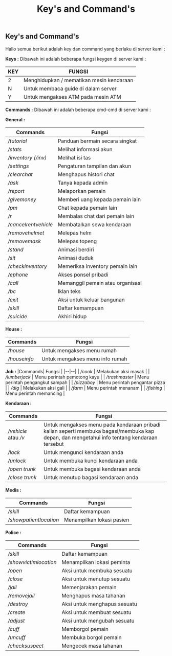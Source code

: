 ﻿---
id: key-and-command
title: Key's and Command's
custom_edit_url: https://github.com/play-verse/docs/edit/master/key-and-command.md
description: Special Key dan Command pada server SA:MP Playverse Virtual Roleplay Indonesia
keywords:
  - samp
  - samp indo
  - samp roleplay
  - gta
  - san andreas multiplayer
image: https://i.ibb.co/3z5Qxrw/Untitled.png
---

## Key's and Command's

Hallo semua berikut adalah key dan command yang berlaku di server kami :

**Keys :**
Dibawah ini adalah beberapa fungsi keygen di server kami :

| KEY | FUNGSI  |
| -- | -- |
| 2 | Menghidupkan / mematikan mesin kendaraan |
| N | Untuk membaca guide di dalam server |
| Y | Untuk mengakses ATM pada mesin ATM |

**Commands :**
Dibawah ini adalah beberapa cmd-cmd di server kami :

**General :**

| Commands | Fungsi |
|--|--|
| */tutorial* | Panduan bermain secara singkat |
| */stats* | Melihat informasi akun |
| */inventory (/inv)* | Melihat isi tas |
| */settings* | Pengaturan tampilan dan akun |
| */clearchat* | Menghapus histori chat |
| */ask* | Tanya kepada admin |
| */report* | Melaporkan pemain |
| */givemoney* | Memberi uang kepada pemain lain |
| */pm* | Chat kepada pemain lain |
| */r* | Membalas chat dari pemain lain |
| */cancelrentvehicle* | Membatalkan sewa kendaraan |
| */removehelmet* | Melepas helm |
| */removemask* | Melepas topeng |
| */stand* | Animasi berdiri |
| */sit* | Animasi duduk |
| */checkinventory* | Memeriksa inventory pemain lain |
| */ephone* | Akses ponsel pribadi |
| */call* | Memanggil pemain atau organisasi |
| */bc* | Iklan teks |
| */exit* | Aksi untuk keluar bangunan |
| */skill* | Daftar kemampuan |
| */suicide* | Akhiri hidup |


**House :**

|Commands| Fungsi |
|--|--|
| */house* | Untuk mengakses menu rumah |
| */houseinfo* | Untuk mengakses menu info rumah|

**Job :**
|Commands| Fungsi |
|--|--|
| */cook* | Melakukan aksi masak |
| */lumberjack* | Menu perintah pemotong kayu |
| */trashmaster* | Menu perintah pengangkut sampah |
| */pizzaboy* | Menu perintah pengantar pizza |
| */dig* | Melakukan aksi gali |
| */farm* | Menu perintah menanam |
| */fishing* | Menu perintah memancing |

 **Kendaraan :**
 
|Commands| Fungsi |
|--|--|
| */vehicle* atau */v* | Untuk mengakses menu pada kendaraan pribadi kalian seperti membuka bagasi/membuka kap depan, dan mengetahui info tentang kendaraan tersebut |
| */lock* | Untuk mengunci kendaraan anda |
| */unlock* | Untuk membuka kunci kendaraan anda |
| */open trunk* | Untuk membuka bagasi kendaraan anda |
| */close trunk* | Untuk menutup bagasi kendaraan anda |

 
**Medis :**

|Commands| Fungsi |
|--|--|
| */skill* | Daftar kemampuan |
| */showpatientlocation* | Menampilkan lokasi pasien |

**Police :**

| Commands | Fungsi |
|--|--|
| */skill* | Daftar kemampuan |
| */showvictimlocation* | Menampilkan lokasi peminta |
| */open* | Aksi untuk membuka sesuatu |
| */close* | Aksi untuk menutup sesuatu |
| */jail* | Memenjarakan pemain |
| */removejail* | Menghapus masa tahanan |
| */destroy* | Aksi untuk menghapus sesuatu |
| */create* | Aksi untuk membuat sesuatu |
| */adjust* | Aksi untuk mengubah sesuatu |
| */cuff* | Memborgol pemain |
| */uncuff* | Membuka borgol pemain |
| */checksuspect* | Mengecek masa tahanan |
